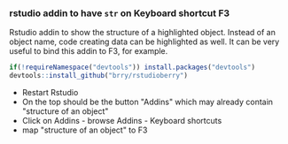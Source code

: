 ### rstudio addin to have `str` on Keyboard shortcut F3

Rstudio addin to show the structure of a highlighted object. 
Instead of an object name, code creating data can be highlighted as well. 
It can be very useful to bind this addin to F3, for example.

```R
if(!requireNamespace("devtools")) install.packages("devtools")
devtools::install_github("brry/rstudioberry")
```

* Restart Rstudio
* On the top should be the button "Addins" which may already contain "structure of an object"
* Click on Addins - browse Addins - Keyboard shortcuts 
* map "structure of an object" to F3
